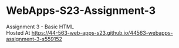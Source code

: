 # WebApps-S23-Assignment-3
Assignment 3 - Basic HTML
<br>
Hosted At https://44-563-web-apps-s23.github.io/44563-webapps-assignment-3-s559152
</br>
